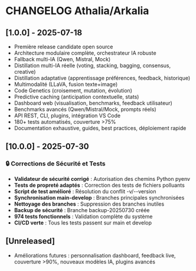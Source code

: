 # CHANGELOG Athalia/Arkalia



## [1.0.0] - 2025-07-18
- Première release candidate open source
- Architecture modulaire complète, orchestrateur IA robuste
- Fallback multi-IA (Qwen, Mistral, Mock)
- Distillation multi-IA réelle (voting, stacking, bagging, consensus, creative)
- Distillation adaptative (apprentissage préférences, feedback, historique)
- Multimodalité (LLaVA, fusion texte+image)
- Code Genetics (croisement, mutation, évolution)
- Predictive caching (anticipation contextuelle, stats)
- Dashboard web (visualisation, benchmarks, feedback utilisateur)
- Benchmarks avancés (Qwen/Mistral/Mock, prompts réels)
- API REST, CLI, plugins, intégration VS Code
- 180+ tests automatisés, couverture >75%
- Documentation exhaustive, guides, best practices, déploiement rapide



## [10.0.0] - 2025-07-30
### 🔒 **Corrections de Sécurité et Tests**
- **Validateur de sécurité corrigé** : Autorisation des chemins Python pyenv
- **Tests de propreté adaptés** : Correction des tests de fichiers polluants
- **Script de test amélioré** : Résolution du conflit -v/--version
- **Synchronisation main-develop** : Branches principales synchronisées
- **Nettoyage des branches** : Suppression des branches inutiles
- **Backup de sécurité** : Branche backup-20250730 créée
- **974 tests fonctionnels** : Validation complète du système
- **CI/CD verte** : Tous les tests passent sur main et develop

## [Unreleased]
- Améliorations futures : personnalisation dashboard, feedback live, couverture >90%, nouveaux modèles IA, plugins avancés

 